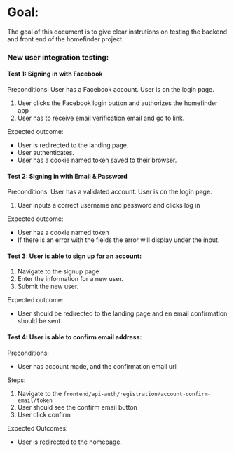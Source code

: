 # Goal:
The goal of this document is to give clear instrutions on testing the backend and front end of the homefinder project.

### New user integration testing:
#### Test 1: Signing in with Facebook
   Preconditions: User has a Facebook account. User is on the login page.
 1. User clicks the Facebook login button and authorizes the homefinder app
 2. User has to receive email verification email and go to link.
 
Expected outcome:
  * User is redirected to the landing page.
  * User authenticates.
  * User has a cookie named token saved to their browser.

#### Test 2: Signing in with Email & Password
  Preconditions: User has a validated account. User is on the login page.
 1. User inputs a correct username and password and clicks log in
 
Expected outcome:
  * User has a cookie named token
  * If there is an error with the fields the error will display under the input.

#### Test 3: User is able to sign up for an account:
 1. Navigate to the signup page
 2. Enter the information for a new user.
 3. Submit the new user.

 Expected outcome:
  * User should be redirected to the landing page and en email confirmation should be sent


#### Test 4: User is able to confirm email address:
 Preconditions: 
  * User has account made, and the confirmation email url

Steps:
 1. Navigate to the `frontend/api-auth/registration/account-confirm-email/token`
 2. User should see the confirm email button
 3. User click confirm

Expected Outcomes:
 * User is redirected to the homepage.

